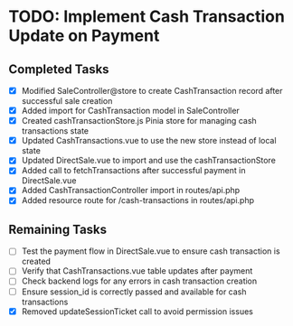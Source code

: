 # TODO: Implement Cash Transaction Update on Payment

## Completed Tasks
- [x] Modified SaleController@store to create CashTransaction record after successful sale creation
- [x] Added import for CashTransaction model in SaleController
- [x] Created cashTransactionStore.js Pinia store for managing cash transactions state
- [x] Updated CashTransactions.vue to use the new store instead of local state
- [x] Updated DirectSale.vue to import and use the cashTransactionStore
- [x] Added call to fetchTransactions after successful payment in DirectSale.vue
- [x] Added CashTransactionController import in routes/api.php
- [x] Added resource route for /cash-transactions in routes/api.php

## Remaining Tasks
- [ ] Test the payment flow in DirectSale.vue to ensure cash transaction is created
- [ ] Verify that CashTransactions.vue table updates after payment
- [ ] Check backend logs for any errors in cash transaction creation
- [ ] Ensure session_id is correctly passed and available for cash transactions
- [x] Removed updateSessionTicket call to avoid permission issues
